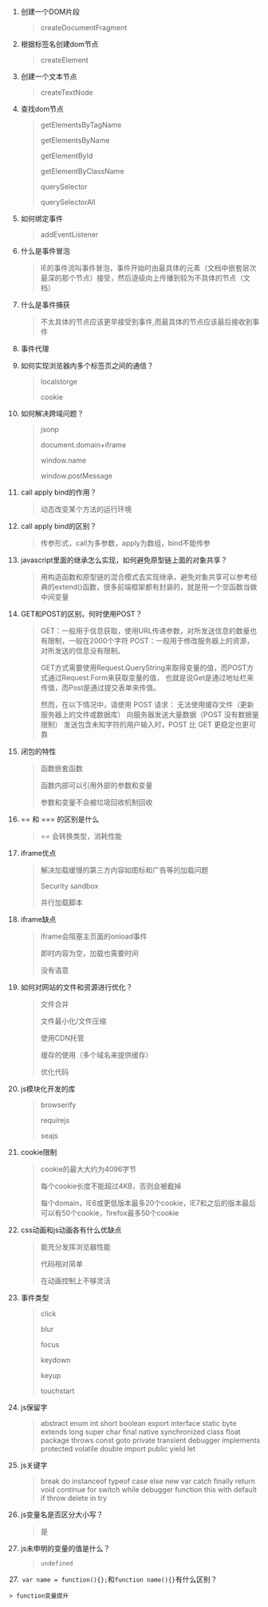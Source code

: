 1. 创建一个DOM片段

    > createDocumentFragment

2. 根据标签名创建dom节点

    > createElement

3. 创建一个文本节点

    > createTextNode

4. 查找dom节点

    > getElementsByTagName
    >
    > getElementsByName
    >
    > getElementById
    >
    > getElementByClassName
    >
    > querySelector
    >
    > querySelectorAll

5. 如何绑定事件

    > addEventListener

6. 什么是事件冒泡

    > IE的事件流叫事件冒泡，事件开始时由最具体的元素（文档中嵌套层次最深的那个节点）接受，然后逐级向上传播到较为不具体的节点（文档）
    
7. 什么是事件捕获

    > 不太具体的节点应该更早接受到事件,而最具体的节点应该最后接收到事件
    
7. 事件代理

    > 

8. 如何实现浏览器内多个标签页之间的通信？

    > localstorge
    >
    > cookie

9. 如何解决跨域问题？

    > jsonp
    >
    > document.domain+iframe
    >
    > window.name
    >
    > window.postMessage

10. call apply bind的作用？

    > 动态改变某个方法的运行环境

11. call apply bind的区别？

    > 传参形式，call为多参数，apply为数组，bind不能传参

12. javascript里面的继承怎么实现，如何避免原型链上面的对象共享？

    > 用构造函数和原型链的混合模式去实现继承，避免对象共享可以参考经典的extend()函数，很多前端框架都有封装的，就是用一个空函数当做中间变量

13. GET和POST的区别，何时使用POST？

    > GET：一般用于信息获取，使用URL传递参数，对所发送信息的数量也有限制，一般在2000个字符
    > POST：一般用于修改服务器上的资源，对所发送的信息没有限制。
    >
    > GET方式需要使用Request.QueryString来取得变量的值，而POST方式通过Request.Form来获取变量的值，
    > 也就是说Get是通过地址栏来传值，而Post是通过提交表单来传值。
    >
    > 然而，在以下情况中，请使用 POST 请求：
    > 无法使用缓存文件（更新服务器上的文件或数据库）
    > 向服务器发送大量数据（POST 没有数据量限制）
    > 发送包含未知字符的用户输入时，POST 比 GET 更稳定也更可靠

14. 闭包的特性

    > 函数嵌套函数
    >
    > 函数内部可以引用外部的参数和变量
    >
    > 参数和变量不会被垃圾回收机制回收

15. == 和 === 的区别是什么

    > == 会转换类型，消耗性能

16. iframe优点

    > 解决加载缓慢的第三方内容如图标和广告等的加载问题
    >
    > Security sandbox
    >
    > 并行加载脚本

17. iframe缺点

    > iframe会阻塞主页面的onload事件
    > 
    > 即时内容为空，加载也需要时间
    >
    > 没有语意

18. 如何对网站的文件和资源进行优化？

    > 文件合并
    >
    > 文件最小化/文件压缩
    >
    > 使用CDN托管
    >
    > 缓存的使用（多个域名来提供缓存）
    >
    > 优化代码

19. js模块化开发的库

    > browserify
    >
    > requirejs
    >
    > seajs

20. cookie限制

    > cookie的最大大约为4096字节
    >
    > 每个cookie长度不能超过4KB，否则会被截掉
    >
    > 每个domain，IE6或更低版本最多20个cookie，IE7和之后的版本最后可以有50个cookie，firefox最多50个cookie

20. css动画和js动画各有什么优缺点

    > 能充分发挥浏览器性能
    >
    > 代码相对简单
    >
    > 在动画控制上不够灵活

21. 事件类型

    > click
    >
    > blur
    >
    > focus
    >
    > keydown
    >
    > keyup
    >
    > touchstart
    
22. js保留字

    > abstract enum int short boolean export interface static byte extends long super char final native synchronized class float package throws const goto private transient debugger implements protected volatile double import public yield let 
    
23. js关键字

    > break do instanceof typeof case else new var catch finally return void continue for switch while debugger function this with default if throw delete in try
    
24. js变量名是否区分大小写？

    > 是
    
25. js未申明的变量的值是什么？

    > `undefined`
    
27.` var name = function(){};`和`function name(){}`有什么区别？

    > function变量提升
